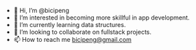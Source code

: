 - 👋 Hi, I’m @bicipeng
- 👀 I’m interested in becoming more skillful in app development.
- 🌱 I’m currently learning data structures. 
- 💞️ I’m looking to collaborate on fullstack projects. 
- 📫 How to reach me bicipeng@gmail.com

<!---
bicipeng/bicipeng is a ✨ special ✨ repository because its `README.md` (this file) appears on your GitHub profile.
You can click the Preview link to take a look at your changes.
--->
